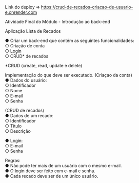 Link do deploy => https://crud-de-recados-criacao-de-usuario-e.onrender.com


Atividade Final do Módulo - Introdução ao back-end

Aplicação Lista de Recados

● Criar um back-end que contém as seguintes funcionalidades: <br>
○ Criação de conta <br>
○ Login <br>
○ CRUD* de recados

*CRUD (create, read, update e delete)

Implementação do que deve ser executado.
(Criaçao da conta) <br>
● Dados do usuário: <br>
○ Identificador <br>
○ Nome <br>
○ E-mail <br>
○ Senha

(CRUD de recados) <br>
● Dados de um recado: <br>
○ Identificador <br>
○ Título <br>
○ Descrição 

● Login: <br>
○ E-mail <br>
○ Senha 


Regras: <br>
● Não pode ter mais de um usuário com o mesmo e-mail. <br>
● O login deve ser feito com e-mail e senha. <br>
● Cada recado deve ser de um único usuário.
